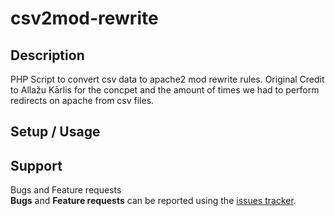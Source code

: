 csv2mod-rewrite
===============

## Description
PHP Script to convert csv data to apache2 mod rewrite rules.
Original Credit to Allažu Kārlis for the concpet and the amount of times we had to perform redirects on apache from csv files.

## Setup / Usage

## Support
Bugs and Feature requests  
**Bugs** and **Feature requests** can be reported using the [issues tracker](https://github.com/swooingfish/csv2mod-rewrite/issues).  
